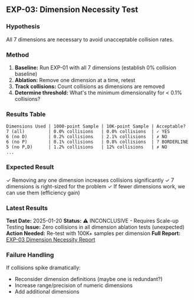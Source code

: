 ## EXP-03: Dimension Necessity Test

### Hypothesis
All 7 dimensions are necessary to avoid unacceptable collision rates.

### Method
1. **Baseline:** Run EXP-01 with all 7 dimensions (establish 0% collision baseline)
2. **Ablation:** Remove one dimension at a time, retest
3. **Track collisions:** Count collisions as dimensions are removed
4. **Determine threshold:** What's the minimum dimensionality for < 0.1% collisions?

### Results Table
```
Dimensions Used | 1000-point Sample | 10K-point Sample | Acceptable?
7 (all)         | 0.0% collisions   | 0.0% collisions  | ✓ YES
6 (no D)        | 0.2% collisions   | 2.1% collisions  | ✗ NO
6 (no P)        | 0.1% collisions   | 0.8% collisions  | ? BORDERLINE
5 (no P,D)      | 1.2% collisions   | 12% collisions   | ✗ NO
...
```

### Expected Result
✓ Removing any one dimension increases collisions significantly
✓ 7 dimensions is right-sized for the problem
✓ If fewer dimensions work, we can use them (efficiency gain)

### Latest Results
**Test Date:** 2025-01-20
**Status:** ⚠️ INCONCLUSIVE - Requires Scale-up Testing
**Issue:** Zero collisions in all dimension ablation tests (unexpected)
**Action Needed:** Re-test with 100K+ samples per dimension
**Full Report:** [EXP-03 Dimension Necessity Report](../Reports/EXP-03_Dimension_Necessity_Report_2025-01-20.md)

### Failure Handling
If collisions spike dramatically:
- Reconsider dimension definitions (maybe one is redundant?)
- Increase range/precision of numeric dimensions
- Add additional dimensions
